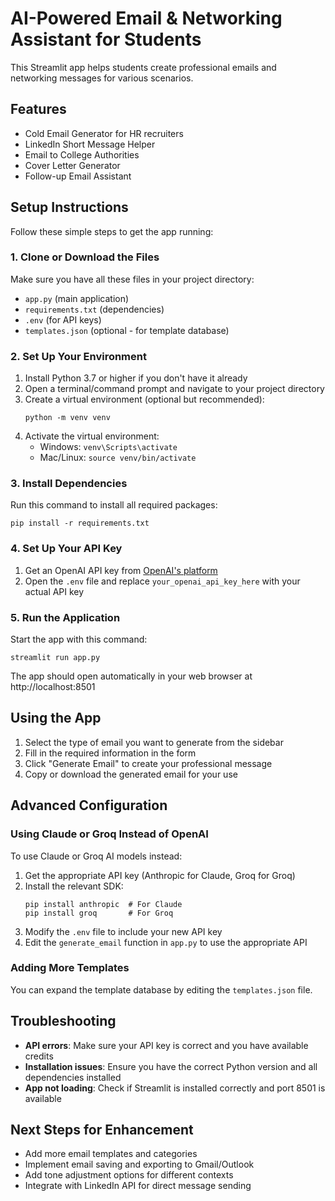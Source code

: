 # AI-Powered Email & Networking Assistant for Students

This Streamlit app helps students create professional emails and networking messages for various scenarios.

## Features

- Cold Email Generator for HR recruiters
- LinkedIn Short Message Helper
- Email to College Authorities
- Cover Letter Generator
- Follow-up Email Assistant

## Setup Instructions

Follow these simple steps to get the app running:

### 1. Clone or Download the Files

Make sure you have all these files in your project directory:
- `app.py` (main application)
- `requirements.txt` (dependencies)
- `.env` (for API keys)
- `templates.json` (optional - for template database)

### 2. Set Up Your Environment

1. Install Python 3.7 or higher if you don't have it already
2. Open a terminal/command prompt and navigate to your project directory
3. Create a virtual environment (optional but recommended):
   ```
   python -m venv venv
   ```
4. Activate the virtual environment:
   - Windows: `venv\Scripts\activate`
   - Mac/Linux: `source venv/bin/activate`

### 3. Install Dependencies

Run this command to install all required packages:
```
pip install -r requirements.txt
```

### 4. Set Up Your API Key

1. Get an OpenAI API key from [OpenAI's platform](https://platform.openai.com/)
2. Open the `.env` file and replace `your_openai_api_key_here` with your actual API key

### 5. Run the Application

Start the app with this command:
```
streamlit run app.py
```

The app should open automatically in your web browser at http://localhost:8501

## Using the App

1. Select the type of email you want to generate from the sidebar
2. Fill in the required information in the form
3. Click "Generate Email" to create your professional message
4. Copy or download the generated email for your use

## Advanced Configuration

### Using Claude or Groq Instead of OpenAI

To use Claude or Groq AI models instead:

1. Get the appropriate API key (Anthropic for Claude, Groq for Groq)
2. Install the relevant SDK:
   ```
   pip install anthropic  # For Claude
   pip install groq       # For Groq
   ```
3. Modify the `.env` file to include your new API key
4. Edit the `generate_email` function in `app.py` to use the appropriate API

### Adding More Templates

You can expand the template database by editing the `templates.json` file.

## Troubleshooting

- **API errors**: Make sure your API key is correct and you have available credits
- **Installation issues**: Ensure you have the correct Python version and all dependencies installed
- **App not loading**: Check if Streamlit is installed correctly and port 8501 is available

## Next Steps for Enhancement

- Add more email templates and categories
- Implement email saving and exporting to Gmail/Outlook
- Add tone adjustment options for different contexts
- Integrate with LinkedIn API for direct message sending